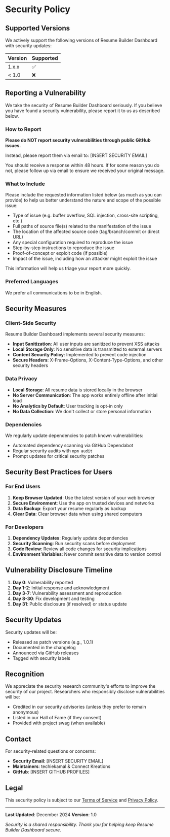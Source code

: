 # Security Policy

## Supported Versions

We actively support the following versions of Resume Builder Dashboard with security updates:

| Version | Supported          |
| ------- | ------------------ |
| 1.x.x   | :white_check_mark: |
| < 1.0   | :x:                |

## Reporting a Vulnerability

We take the security of Resume Builder Dashboard seriously. If you believe you have found a security vulnerability, please report it to us as described below.

### How to Report

**Please do NOT report security vulnerabilities through public GitHub issues.**

Instead, please report them via email to: [INSERT SECURITY EMAIL]

You should receive a response within 48 hours. If for some reason you do not, please follow up via email to ensure we received your original message.

### What to Include

Please include the requested information listed below (as much as you can provide) to help us better understand the nature and scope of the possible issue:

* Type of issue (e.g. buffer overflow, SQL injection, cross-site scripting, etc.)
* Full paths of source file(s) related to the manifestation of the issue
* The location of the affected source code (tag/branch/commit or direct URL)
* Any special configuration required to reproduce the issue
* Step-by-step instructions to reproduce the issue
* Proof-of-concept or exploit code (if possible)
* Impact of the issue, including how an attacker might exploit the issue

This information will help us triage your report more quickly.

### Preferred Languages

We prefer all communications to be in English.

## Security Measures

### Client-Side Security

Resume Builder Dashboard implements several security measures:

- **Input Sanitization**: All user inputs are sanitized to prevent XSS attacks
- **Local Storage Only**: No sensitive data is transmitted to external servers
- **Content Security Policy**: Implemented to prevent code injection
- **Secure Headers**: X-Frame-Options, X-Content-Type-Options, and other security headers

### Data Privacy

- **Local Storage**: All resume data is stored locally in the browser
- **No Server Communication**: The app works entirely offline after initial load
- **No Analytics by Default**: User tracking is opt-in only
- **No Data Collection**: We don't collect or store personal information

### Dependencies

We regularly update dependencies to patch known vulnerabilities:

- Automated dependency scanning via GitHub Dependabot
- Regular security audits with `npm audit`
- Prompt updates for critical security patches

## Security Best Practices for Users

### For End Users

1. **Keep Browser Updated**: Use the latest version of your web browser
2. **Secure Environment**: Use the app on trusted devices and networks
3. **Data Backup**: Export your resume regularly as backup
4. **Clear Data**: Clear browser data when using shared computers

### For Developers

1. **Dependency Updates**: Regularly update dependencies
2. **Security Scanning**: Run security scans before deployment
3. **Code Review**: Review all code changes for security implications
4. **Environment Variables**: Never commit sensitive data to version control

## Vulnerability Disclosure Timeline

1. **Day 0**: Vulnerability reported
2. **Day 1-2**: Initial response and acknowledgment
3. **Day 3-7**: Vulnerability assessment and reproduction
4. **Day 8-30**: Fix development and testing
5. **Day 31**: Public disclosure (if resolved) or status update

## Security Updates

Security updates will be:

- Released as patch versions (e.g., 1.0.1)
- Documented in the changelog
- Announced via GitHub releases
- Tagged with security labels

## Recognition

We appreciate the security research community's efforts to improve the security of our project. Researchers who responsibly disclose vulnerabilities will be:

- Credited in our security advisories (unless they prefer to remain anonymous)
- Listed in our Hall of Fame (if they consent)
- Provided with project swag (when available)

## Contact

For security-related questions or concerns:

- **Security Email**: [INSERT SECURITY EMAIL]
- **Maintainers**: techiekamal & Connect Kreations
- **GitHub**: [INSERT GITHUB PROFILES]

## Legal

This security policy is subject to our [Terms of Service](./LICENSE) and [Privacy Policy](./PRIVACY.md).

---

**Last Updated**: December 2024
**Version**: 1.0

*Security is a shared responsibility. Thank you for helping keep Resume Builder Dashboard secure.*